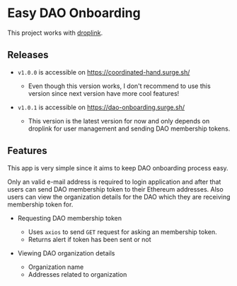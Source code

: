 # Easy DAO Onboarding

This project works with [droplink](https://github.com/gturkoglu/droplink).

## Releases

* `v1.0.0` is accessible on https://coordinated-hand.surge.sh/
   * Even though this version works, I don't recommend to use this version since next version have more cool features!
   
* `v1.0.1` is accessible on https://dao-onboarding.surge.sh/
  * This version is the latest version for now and only depends on droplink for user management and sending DAO membership tokens.

## Features

This app is very simple since it aims to keep DAO onboarding process easy. 

Only an valid e-mail address is required to login application and after that users can send DAO membership token to their Ethereum addresses. Also users can view the organization details for the DAO which they are receiving membership token for.

* Requesting DAO membership token
	* Uses `axios` to send `GET` request for asking an membership token.
	* Returns alert if token has been sent or not

* Viewing DAO organization details
	* Organization name
	* Addresses related to organization
